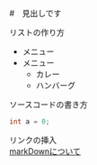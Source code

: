 #　見出しです

リストの作り方
* メニュー
* メニュー
  * カレー
  * ハンバーグ

ソースコードの書き方
```java
int a = 0;
```


リンクの挿入  
[markDownについて](https://qiita.com/kamorits/items/6f342da395ad57468ae3)
